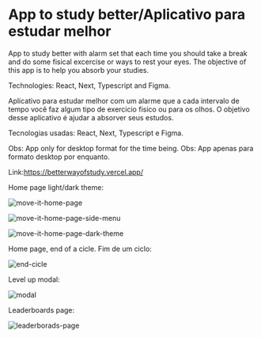 # App to study better/Aplicativo para estudar melhor
App to study better with alarm set that each time you should take a break and do some fisical excercise or ways to rest your eyes. The objective of this app is to help you absorb your studies. 

Technologies: React, Next, Typescript and Figma.

Aplicativo para estudar melhor com um alarme que a cada intervalo de tempo você faz algum tipo de exercicio fisico ou para os olhos. O objetivo desse aplicativo é ajudar a absorver seus estudos.

Tecnologias usadas: React, Next, Typescript e Figma.

Obs: App only for desktop format for the time being.
Obs: App apenas para formato desktop por enquanto.

Link:https://betterwayofstudy.vercel.app/

Home page light/dark theme:

![move-it-home-page](https://user-images.githubusercontent.com/62312987/125361604-e5a45c00-e343-11eb-96e3-f714c360be3d.png)

![move-it-home-page-side-menu](https://user-images.githubusercontent.com/62312987/125361708-15536400-e344-11eb-96e0-71e523d9d19b.png)

![move-it-home-page-dark-theme](https://user-images.githubusercontent.com/62312987/125361943-7418dd80-e344-11eb-953d-2829f4c9b3c0.png)


Home page, end of a cicle. Fim de um ciclo:

![end-cicle](https://user-images.githubusercontent.com/62312987/125362627-9828ee80-e345-11eb-862c-c70874a6f61d.png)


Level up modal:

![modal](https://user-images.githubusercontent.com/62312987/125362491-5f891500-e345-11eb-922f-678a57a4e2ee.png)


Leaderboards page:

![leaderborads-page](https://user-images.githubusercontent.com/62312987/125362860-fe157600-e345-11eb-8004-212e7c65a96a.png)

